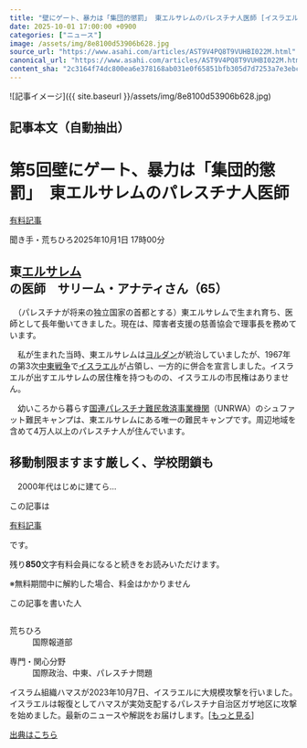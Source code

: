 ```yaml
---
title: "壁にゲート、暴力は「集団的懲罰」 東エルサレムのパレスチナ人医師 [イスラエル・パレスチナ問題]：朝日新聞"
date: 2025-10-01 17:00:00 +0900
categories: ["ニュース"]
image: /assets/img/8e8100d53906b628.jpg
source_url: "https://www.asahi.com/articles/AST9V4PQ8T9VUHBI022M.html"
canonical_url: "https://www.asahi.com/articles/AST9V4PQ8T9VUHBI022M.html"
content_sha: "2c3164f74dc800ea6e378168ab031e0f65851bfb305d7d7253a7e3ebc9d63dd3"
---
```


![記事イメージ]({{ site.baseurl }}/assets/img/8e8100d53906b628.jpg)

## 記事本文（自動抽出）
<div><main role="main" id="main"><p></p><div class="y_Qv3"><h1><span class="rHxiG">第5回</span>壁にゲート、暴力は「集団的懲罰」　東エルサレムのパレスチナ人医師</h1><div class="mhPng"><p><span class="fNPYU Q_Shz"><a href="//www.asahi.com/news/gold.html?iref=com_gold">有料記事</a></span></p><span class="H8KYB">聞き手・荒ちひろ</span><span class="UDj4P"><time datetime="2025-10-01T08:00:00.000Z">2025年10月1日 17時00分</time></span></div></div><p id="gsm_above_SnsUtilityArea"></p><p x-component-name="CommentHeadline" x-component-data='{"commentCount":0,"commentators":[],"mode":"pc"}'></p><div class="nfyQp"><h2 class="smgSC">東<a href="//www.asahi.com/topics/word/%E3%82%A8%E3%83%AB%E3%82%B5%E3%83%AC%E3%83%A0.html" title="エルサレム のトピックスを開く" class="eWgMZ">エルサレム</a>の医師　サリーム・アナティさん（65）</h2><p>　（パレスチナが将来の独立国家の首都とする）東エルサレムで生まれ育ち、医師として長年働いてきました。現在は、障害者支援の慈善協会で理事長を務めています。</p><p>　私が生まれた当時、東エルサレムは<a href="//www.asahi.com/topics/word/%E3%83%A8%E3%83%AB%E3%83%80%E3%83%B3.html" title="ヨルダン のトピックスを開く" class="eWgMZ">ヨルダン</a>が統治していましたが、1967年の第3次<a href="//www.asahi.com/topics/word/%E4%B8%AD%E6%9D%B1%E6%88%A6%E4%BA%89.html" title="中東戦争 のトピックスを開く" class="eWgMZ">中東戦争</a>で<a href="//www.asahi.com/topics/word/%E3%82%A4%E3%82%B9%E3%83%A9%E3%82%A8%E3%83%AB.html" title="イスラエル のトピックスを開く" class="eWgMZ">イスラエル</a>が占領し、一方的に併合を宣言しました。イスラエルが出すエルサレムの居住権を持つものの、イスラエルの市民権はありません。</p><p>　幼いころから暮らす<a href="//www.asahi.com/topics/word/%E5%9B%BD%E9%80%A3%E3%83%91%E3%83%AC%E3%82%B9%E3%83%81%E3%83%8A%E9%9B%A3%E6%B0%91%E6%95%91%E6%B8%88%E4%BA%8B%E6%A5%AD%E6%A9%9F%E9%96%A2.html" title="国連パレスチナ難民救済事業機関 のトピックスを開く" class="eWgMZ">国連パレスチナ難民救済事業機関</a>（UNRWA）のシュファット難民キャンプは、東エルサレムにある唯一の難民キャンプです。周辺地域を含めて4万人以上のパレスチナ人が住んでいます。</p><h2 class="smgSC">移動制限ますます厳しく、学校閉鎖も</h2><p class="Lujdo">　2000年代はじめに建てら…</p></div><p></p><div class="NbZMW"><div class="PxAm1"><p>この記事は</p><img src="//www.asahicom.jp/images/icon_key_gold.png" alt><a href="//www.asahi.com/news/gold.html?iref=com_1kiji_g_0">有料記事</a><p>です。</p><span class="Zgt88">残り<b>850</b>文字</span><span class="hideFromApp">有料会員になると続きをお読みいただけます。</span></div><p class="eQShK">※無料期間中に解約した場合、料金はかかりません</p></div><div x-component-name="WriterProfile" x-component-data='{"writerProfile":{"writerProfileList":[{"name":"荒ちひろ","code":"e22abc27acad31a3244a755df23ebb5b0b3be6aa3f2ffd2ffd8c267cde79b70a","department":"国際報道部","role":"","specialtyAndInterest":"国際政治、中東、パレスチナ問題","isFollowed":false,"introduction":"仙台、奈良総局、東京社会部、国際報道部、GLOBE編集部を経て、2025年9月から再び国際報道部に。学生時代から中東、特にパレスチナ問題に関心があり、難民問題をきっかけに、日本の外国人政策や入管問題も取材しています。","iconImageUrl":"https://profile-image.kraken.asahi.com/e22abc27acad31a3244a755df23ebb5b0b3be6aa3f2ffd2ffd8c267cde79b70a","canSendFanLetter":false}],"isWriterFollowAvailableMember":false},"isFreeArea":true}'><div id="writerProfile" class="yT62y"><p class="FPrYd">この記事を書いた人</p><div class="jdPPS"><div class="zRkIz"><a href="/reporter-bio/e22abc27acad31a3244a755df23ebb5b0b3be6aa3f2ffd2ffd8c267cde79b70a?iref=article_reporter_profile" class="CES5K"></a><div class="iKuvI"><figure class="BKNFc"><img src="https://profile-image.kraken.asahi.com/e22abc27acad31a3244a755df23ebb5b0b3be6aa3f2ffd2ffd8c267cde79b70a" alt></figure><dl class="WptL0"><dt>荒ちひろ</dt><dd>国際報道部</dd></dl></div><dl class="PXedm"><dt>専門・関心分野</dt><dd>国際政治、中東、パレスチナ問題</dd></dl></div></div></div></div><p x-component-name="ArticleCommentList" x-component-data='{"commentCount":0,"commentList":[],"shareUrlBase":"https://www.asahi.com/articles/AST9V4PQ8T9VUHBI022M.html","articleId":"AST9V4PQ8T9VUHBI022M","commentIdParam":"","equalCommentIdIndex":-1,"isAuthorized":false,"isFreePlan":false,"isPaidMember":false,"isPresent":false,"isHazard":false,"freeUrlBase":"//www.asahi.com","digitalUrlBase":"//digital.asahi.com"}'></p><div class="GA13d"><div class="eGTLS"><p>イスラム組織ハマスが2023年10月7日、イスラエルに大規模攻撃を行いました。イスラエルは報復としてハマスが実効支配するパレスチナ自治区ガザ地区に攻撃を始めました。最新のニュースや解説をお届けします。[<a href="https://www.asahi.com/topics/AP-d70a20ea-577d-4c9c-9bbd-c198f2acfa0d/?iref=kijishita_link">もっと見る</a>]</p></div></div></main></div>

[出典はこちら](https://www.asahi.com/articles/AST9V4PQ8T9VUHBI022M.html)

